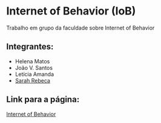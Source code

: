 # Internet of Behavior (IoB)
Trabalho em grupo da faculdade sobre Internet of Behavior 

## Integrantes: 
- Helena Matos
- João V. Santos
- Letícia Amanda
- [Sarah Rebeca](https://github.com/rebsoli)

## Link para a página: 
[Internet of Behavior](https://iob.rebsoli.repl.co/)
